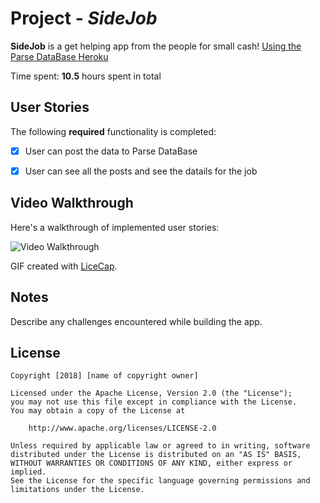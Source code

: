 # Project  - *SideJob*

**SideJob** is a get helping app from the people for small cash! [Using the Parse DataBase Heroku](https://dashboard.heroku.com/new-app?button-url=https%3A%2F%2Fgithub.com%2FParsePlatform%2Fparse-server-example)

Time spent: **10.5** hours spent in total

## User Stories

The following **required** functionality is completed:

- [x] User can post the data to Parse DataBase
- [x] User can see all the posts and see the datails for the job



## Video Walkthrough

Here's a walkthrough of implemented user stories:

<img src='http://i.imgur.com/link/to/your/gif/file.gif' title='Video Walkthrough' width='' alt='Video Walkthrough' />

GIF created with [LiceCap](http://www.cockos.com/licecap/).

## Notes

Describe any challenges encountered while building the app.

## License

    Copyright [2018] [name of copyright owner]

    Licensed under the Apache License, Version 2.0 (the "License");
    you may not use this file except in compliance with the License.
    You may obtain a copy of the License at

        http://www.apache.org/licenses/LICENSE-2.0

    Unless required by applicable law or agreed to in writing, software
    distributed under the License is distributed on an "AS IS" BASIS,
    WITHOUT WARRANTIES OR CONDITIONS OF ANY KIND, either express or implied.
    See the License for the specific language governing permissions and
    limitations under the License.

